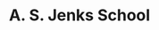 ---
pid: mp38
title: A. S. Jenks School
location_transcription: 13th and Moyamensing
coordinates: "[-75.16870730699, 39.918465114435]"
zipcode: '19148'
gen_neighborhood: South Philadelphia
neighborhood: Whitman,Pennsport,South Philadelphia
outside_phl: 
age: '6'
age_range: 6-13
instagram: 
image_file_name: mp_38.jpg
proposal_transcription: 
topic: Education,Youth
topic_summary: 0, 0, 0
type: Other No Form
keywords_other: 
credit: Peter Castle
image_labels: School and students
twitter: 
facebook: 
permalink: "/monuments/mp38/"
layout: item-page
---